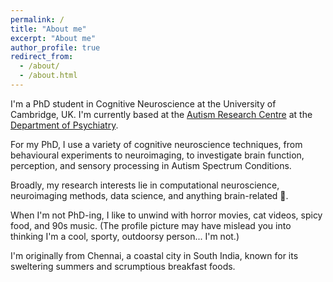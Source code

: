 ```yaml
---
permalink: /
title: "About me"
excerpt: "About me"
author_profile: true
redirect_from: 
  - /about/
  - /about.html
---
```


I'm a PhD student in Cognitive Neuroscience at the University of Cambridge, UK. I'm currently based at the [Autism Research Centre](http://www.autismresearchcentre.com/) at the [Department of Psychiatry](https://www.psychiatry.cam.ac.uk/).

For my PhD, I use a variety of cognitive neuroscience techniques, from behavioural experiments to neuroimaging, to investigate brain function, perception, and sensory processing in Autism Spectrum Conditions. 

Broadly, my research interests lie in computational neuroscience, neuroimaging methods, data science, and anything brain-related 🧠.

When I'm not PhD-ing, I like to unwind with horror movies, cat videos, spicy food, and 90s music. (The profile picture may have mislead you into thinking I'm a cool, sporty, outdoorsy person... I'm not.)

I'm originally from Chennai, a coastal city in South India, known for its sweltering summers and scrumptious breakfast foods.

